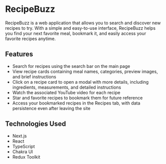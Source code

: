# RecipeBuzz

RecipeBuzz is a web application that allows you to search and discover new recipes to try. With a simple and easy-to-use interface, RecipeBuzz helps you find your next favorite meal, bookmark it, and easily access your favorite recipes anytime.

## Features

- Search for recipes using the search bar on the main page
- View recipe cards containing meal names, categories, preview images, and brief instructions
- Click on a recipe card to open a modal with more details, including ingredients, measurements, and detailed instructions
- Watch the associated YouTube video for each recipe
- Star and favorite recipes to bookmark them for future reference
- Access your bookmarked recipes in the Recipes tab, with data persistence even after leaving the site

## Technologies Used

- Next.js
- React
- TypeScript
- Chakra UI
- Redux Toolkit